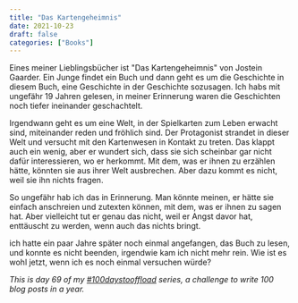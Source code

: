 ```yaml
---
title: "Das Kartengeheimnis"
date: 2021-10-23
draft: false
categories: ["Books"]
---
```


Eines meiner Lieblingsbücher ist "Das Kartengeheimnis" von Jostein Gaarder. Ein Junge findet ein Buch und dann geht es um die Geschichte in diesem Buch, eine Geschichte in der Geschichte sozusagen. Ich habs mit ungefähr 19 Jahren gelesen, in meiner Erinnerung waren die Geschichten noch tiefer ineinander geschachtelt.

Irgendwann geht es um eine Welt, in der Spielkarten zum Leben erwacht sind, miteinander reden und fröhlich sind. Der Protagonist strandet in dieser Welt und versucht mit den Kartenwesen in Kontakt zu treten. Das klappt auch ein wenig, aber er wundert sich, dass sie sich scheinbar gar nicht dafür interessieren, wo er herkommt. Mit dem, was er ihnen zu erzählen hätte, könnten sie aus ihrer Welt ausbrechen. Aber dazu kommt es nicht, weil sie ihn nichts fragen.

So ungefähr hab ich das in Erinnerung. Man könnte meinen, er hätte sie einfach anschreien und zutexten können, mit dem, was er ihnen zu sagen hat. Aber vielleicht tut er genau das nicht, weil er Angst davor hat, enttäuscht zu werden, wenn auch das nichts bringt.

ich hatte ein paar Jahre später noch einmal angefangen, das Buch zu lesen, und konnte es nicht beenden, irgendwie kam ich nicht mehr rein. Wie ist es wohl jetzt, wenn ich es noch einmal versuchen würde?

_This is day 69 of my [#100daystooffload](https://100daystooffload.com/) series, a challenge to write 100 blog posts in a year._
